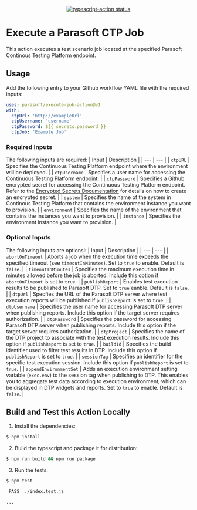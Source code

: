 <p align="center">
  <a href="https://github.com/parasoft/execute-job-action"><img alt="typescript-action status" src="https://github.com/actions/typescript-action/workflows/build-test/badge.svg"></a>
</p>

# Execute a Parasoft CTP Job

This action executes a test scenario job located at the specified Parasoft Continous Testing Platform endpoint.

## Usage

Add the following entry to your Github workflow YAML file with the required inputs:

```yaml
uses: parasoft/execute-job-action@v1
with:
  ctpUrl: 'http://exampleUrl'
  ctpUsername: 'username'
  ctpPassword: ${{ secrets.password }}
  ctpJob: 'Example Job'
```
### Required Inputs
The following inputs are required:
| Input | Description |
| --- | --- |
| `ctpURL` | Specifies the Continuous Testing Platform endpoint where the environment will be deployed. |
| `ctpUsername` | Specifies a user name for accessing the Continuous Testing Platform endpoint. |
| `ctpPassword` | Specifies a Github encrypted secret for accessing the Continuous Testing Platform endpoint. Refer to the [Encrypted Secrets Documentation](https://docs.github.com/en/actions/reference/encrypted-secrets) for details on how to create an encrypted secret. |
| `system` | Specifies the name of the system in Continous Testing Platform that contains the environment instance you want to provision. |
| `environment` | Specifies the name of the environment that contains the instances you want to provision. |
| `instance` | Specifies the environment instance you want to provision. |

### Optional Inputs
The following inputs are optionsl:
| Input | Description |
| --- | --- |
| `abortOnTimeout` | Aborts a job when the execution time exceeds the specified timeout (see `timeoutInMinutes`). Set to `true` to enable. Default is `false`. |
| `timeoutInMinutes` | Specifies the maximum execution time in minutes allowed before the job is aborted. Include this option if `abortOnTimeout` is set to `true`. |
| `publishReport` | Enables test execution results to be published to Parasoft DTP. Set to `true` eanble. Default is `false`. |
| `dtpUrl` | Specfies the URL of the Parasoft DTP server where test execution reports will be published if `publishReport` is set to `true`. |
| `dtpUsername` | Specifies the user name for accessing Parasoft DTP server when publishing reports. Include this option if the target server requires authorization. |
| `dtpPassword` | Specifies the password for accessing Parasoft DTP server when publishing reports. Include this option if the target server requires authorization. |
| `dtpProject` | Specifies the name of the DTP project to associate with the test execution results. Include this option if `publishReport` is set to `true`. |
| `buildId` | Specifies the build identifier used to filter test results in DTP. Include this option if `publishReport` is set to `true`. |
| `sessionTag` | Specifies an identifier for the specific test execution session. Include this option if `publishReport` is set to `true`. |
| `appendEnvironmentSet` | Adds an execution environment setting variable (`exec.env`) to the session tag when publishing to DTP. This enables you to aggregate test data according to execution environment, which can be displayed in DTP widgets and reports. Set to `true` to enable. Default is `false`. |

## Build and Test this Action Locally

1. Install the dependencies:

```bash
$ npm install
```

2. Build the typescript and package it for distribution:

```bash
$ npm run build && npm run package
```

3. Run the tests: 

```bash
$ npm test

 PASS  ./index.test.js

...
```
